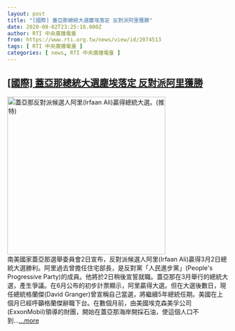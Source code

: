 ```yaml
---
layout: post
title: "[國際] 蓋亞那總統大選塵埃落定 反對派阿里獲勝"
date: 2020-08-02T23:25:18.000Z
author: RTI 中央廣播電臺
from: https://www.rti.org.tw/news/view/id/2074513
tags: [ RTI 中央廣播電臺 ]
categories: [ news, RTI 中央廣播電臺 ]
---
```

<!--1596410718000-->
[[國際] 蓋亞那總統大選塵埃落定 反對派阿里獲勝](https://www.rti.org.tw/news/view/id/2074513)
------

<div>
<img src="https://static.rti.org.tw/assets/thumbnails/2020/08/03/1bbf14e5635676e5a1eff940c2087353.jpg" width="360" alt="蓋亞那反對派候選人阿里(Irfaan Ali)贏得總統大選。(推特)" title="蓋亞那反對派候選人阿里(Irfaan Ali)贏得總統大選。(推特)"><br>南美國家蓋亞那選舉委員會2日宣布，反對派候選人阿里(Irfaan Ali)贏得3月2日總統大選勝利。阿里過去曾擔任住宅部長，是反對黨「人民進步黨」(People&#39;s Progressive Party)的成員。他將於2日稍後宣誓就職。蓋亞那在3月舉行的總統大選，產生爭議。在6月公布的初步計票顯示，阿里贏得大選。但在大選後數日，現任總統格蘭傑(David Granger)曾宣稱自己當選，將繼續5年總統任期。美國在上個月已經呼籲格蘭傑辭職下台。在數個月前，由美國埃克森美孚公司(ExxonMobil)領導的財團，開始在蓋亞那海岸開採石油，使這個人口不到...<a target="_blank" href="https://www.rti.org.tw/news/view/id/2074513">...more</a>
</div>
